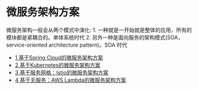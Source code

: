 
# 微服务架构方案

   微服务架构一般会从两个模式中演化:
     1.  一种就是一开始就是整体的应用，所有的模块都是紧耦合的。单体系统时代
     2.  另外一种是面向服务的架构模式(SOA，service-oriented architecture pattern)。SOA 时代

  * [1 基于Spring Cloud的微服务架构方案    ](https://icyfenix.cn/exploration/projects/microservice_arch_springcloud.html)
  * [2 基于Kubernetes的微服务架构方案 ](https://icyfenix.cn/exploration/projects/microservice_arch_kubernetes.html)
  * [3 基于服务网格：Istio的微服务架构方案 ](https://icyfenix.cn/exploration/projects/servicemesh_arch_istio.html)
  * [4 基于无服务：AWS Lambda的微服务架构方案 ](https://icyfenix.cn/exploration/projects/serverless_arch.html)
